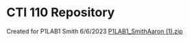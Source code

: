 # CTI 110 Repository
Created for P1LAB1
Smith
6/6/2023
[P1LAB1_SmithAaron (1).zip](https://github.com/smitha9403/cti110/files/11665035/P1LAB1_SmithAaron.1.zip)
